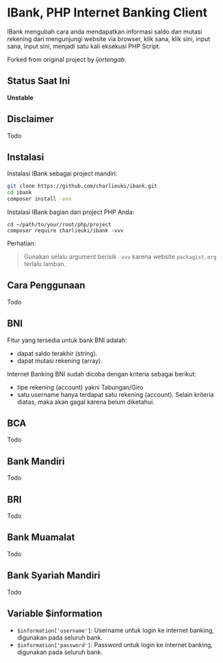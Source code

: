 IBank, PHP Internet Banking Client
==================================

IBank mengubah cara anda mendapatkan informasi saldo dan mutasi rekening
dari mengunjungi website via browser, klik sana, klik sini, input sana,
input sini, menjadi satu kali eksekusi PHP Script.

Forked from original project by *ijortengab*.

## Status Saat Ini

**Unstable**

## Disclaimer

Todo

## Instalasi

Instalasi IBank sebagai project mandiri:

```sh
git clone https://github.com/charlieuki/ibank.git
cd ibank
composer install -vvv
```

Instalasi IBank bagian dari project PHP Anda:

```
cd ~/path/to/your/root/php/project
composer require charlieuki/ibank -vvv
```

Perhatian:

> Gunakan selalu argument berisik `-vvv` 
> karena website `packagist.org` terlalu lamban.

## Cara Penggunaan

Todo

## BNI

Fitur yang tersedia untuk bank BNI adalah:
 - dapat saldo terakhir (string).
 - dapat mutasi rekening (array).

Internet Banking BNI sudah dicoba dengan kriteria sebagai berikut:
 - tipe rekening (account) yakni Tabungan/Giro
 - satu username hanya terdapat satu rekening (account).
Selain kriteria diatas, maka akan gagal karena belum diketahui.

## BCA

Todo

## Bank Mandiri

Todo

## BRI

Todo

## Bank Muamalat

Todo

## Bank Syariah Mandiri

Todo


## Variable $information

- `$information['username']`: Username untuk login ke internet banking, digunakan pada seluruh bank.  
- `$information['password']`: Password untuk login ke internet banking, digunakan pada seluruh bank.  
  


